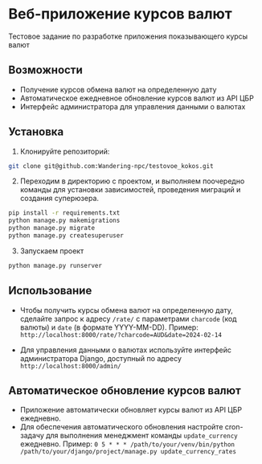 # Веб-приложение курсов валют

Тестовое задание по разработке приложения показывающего курсы валют

## Возможности

- Получение курсов обмена валют на определенную дату
- Автоматическое ежедневное обновление курсов валют из API ЦБР
- Интерфейс администратора для управления данными о валютах

## Установка

1. Клонируйте репозиторий:
```bash
git clone git@github.com:Wandering-npc/testovoe_kokos.git
```
2. Переходим в директорию с проектом, и выполняем поочередно команды для установки зависимостей, проведения миграций и создания суперюзера. 
```bash
pip install -r requirements.txt
python manage.py makemigrations
python manage.py migrate
python manage.py createsuperuser
```
3. Запускаем проект
```bash
python manage.py runserver
```
## Использование

- Чтобы получить курсы обмена валют на определенную дату, сделайте запрос к адресу `/rate/` с параметрами `charcode` (код валюты) и `date` (в формате YYYY-MM-DD).
  Пример: `http://localhost:8000/rate/?charcode=AUD&date=2024-02-14`

- Для управления данными о валютах используйте интерфейс администратора Django, доступный по адресу `http://localhost:8000/admin/`

## Автоматическое обновление курсов валют

- Приложение автоматически обновляет курсы валют из API ЦБР ежедневно.
- Для обеспечения автоматического обновления настройте cron-задачу для выполнения менеджмент команды `update_currency` ежедневно. 
  Пример: 
`0 5 * * * /path/to/your/venv/bin/python /path/to/your/django/project/manage.py update_currency_rates`

